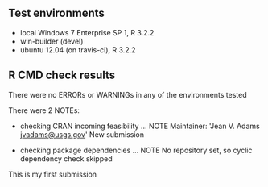 ## Test environments

* local Windows 7 Enterprise SP 1, R 3.2.2
* win-builder (devel)
* ubuntu 12.04 (on travis-ci), R 3.2.2



## R CMD check results

There were no ERRORs or WARNINGs in any of the environments tested  

There were 2 NOTEs:

* checking CRAN incoming feasibility ... NOTE
  Maintainer: 'Jean V. Adams <jvadams@usgs.gov>'
  New submission

* checking package dependencies ... NOTE
  No repository set, so cyclic dependency check skipped



This is my first submission
